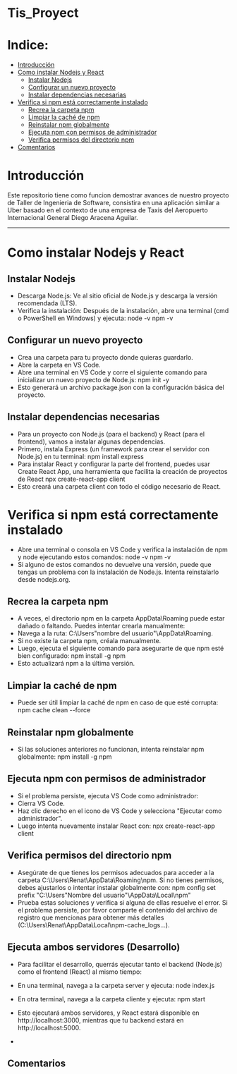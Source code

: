 # Tis_Proyect
# Indice:
- [Introducción](#Introducción)
- [Como instalar Nodejs y React](#Como-instalar-Nodejs-y-React)
  - [Instalar Nodejs](#Instalar-Nodejs)
  - [Configurar un nuevo proyecto](#Configurar-un-nuevo-proyecto)
  - [Instalar dependencias necesarias](#Instalar-dependencias-necesarias)
- [Verifica si npm está correctamente instalado](#Verifica-si-npm-está-correctamente-instalado)
  - [Recrea la carpeta npm](#Recrea-la-carpeta-npm)
  - [Limpiar la caché de npm](#Limpiar-la-caché-de-npm)
  - [Reinstalar npm globalmente](#Reinstalar-npm-globalmente)
  - [Ejecuta npm con permisos de administrador](#Verifica-permisos-del-directorio-npm)
  - [Verifica permisos del directorio npm](#Verifica-permisos-del-directorio-npm)
- [Comentarios](#Comentarios)
# Introducción
Este repositorio tiene como funcion demostrar avances de nuestro proyecto de Taller de Ingenieria de Software, consistira en una aplicación similar a Uber basado en el contexto de una empresa de Taxis del Aeropuerto Internacional General Diego Aracena Aguilar.
- - - -


# Como instalar Nodejs y React
  ## Instalar Nodejs
  - Descarga Node.js: Ve al sitio oficial de Node.js y descarga la versión recomendada (LTS).
  - Verifica la instalación: Después de la instalación, abre una terminal (cmd o PowerShell en Windows) y ejecuta:
    node -v
    npm -v
  ## Configurar un nuevo proyecto
  - Crea una carpeta para tu proyecto donde quieras guardarlo.
  - Abre la carpeta en VS Code.
  - Abre una terminal en VS Code y corre el siguiente comando para inicializar un nuevo proyecto de Node.js:
    npm init -y
  - Esto generará un archivo package.json con la configuración básica del proyecto.
  ## Instalar dependencias necesarias
  - Para un proyecto con Node.js (para el backend) y React (para el frontend), vamos a instalar algunas dependencias.
  - Primero, instala Express (un framework para crear el servidor con Node.js) en tu terminal:
    npm install express
  - Para instalar React y configurar la parte del frontend, puedes usar Create React App, una herramienta que facilita la creación de proyectos de React
    npx create-react-app client
  - Esto creará una carpeta client con todo el código necesario de React.

# Verifica si npm está correctamente instalado
- Abre una terminal o consola en VS Code y verifica la instalación de npm y node ejecutando estos comandos:
  node -v
  npm -v
- Si alguno de estos comandos no devuelve una versión, puede que tengas un problema con la instalación de Node.js. Intenta reinstalarlo desde nodejs.org.

## Recrea la carpeta npm
- A veces, el directorio npm en la carpeta AppData\Roaming puede estar dañado o faltando. Puedes intentar crearla manualmente:
- Navega a la ruta: C:\Users\"nombre del usuario"\AppData\Roaming\.
- Si no existe la carpeta npm, créala manualmente.
- Luego, ejecuta el siguiente comando para asegurarte de que npm esté bien configurado:
  npm install -g npm
- Esto actualizará npm a la última versión.

## Limpiar la caché de npm
- Puede ser útil limpiar la caché de npm en caso de que esté corrupta:
  npm cache clean --force

## Reinstalar npm globalmente
- Si las soluciones anteriores no funcionan, intenta reinstalar npm globalmente:
  npm install -g npm

## Ejecuta npm con permisos de administrador
- Si el problema persiste, ejecuta VS Code como administrador:
- Cierra VS Code.
- Haz clic derecho en el icono de VS Code y selecciona "Ejecutar como administrador".
- Luego intenta nuevamente instalar React con:
  npx create-react-app client

## Verifica permisos del directorio npm
- Asegúrate de que tienes los permisos adecuados para acceder a la carpeta C:\Users\Renat\AppData\Roaming\npm. Si no tienes permisos, debes ajustarlos o intentar instalar globalmente con:
  npm config set prefix "C:\Users\"Nombre del usuario"\AppData\Local\npm"
- Prueba estas soluciones y verifica si alguna de ellas resuelve el error. Si el problema persiste, por favor comparte el contenido del archivo de registro que mencionas para obtener más detalles (C:\Users\Renat\AppData\Local\npm-cache\_logs\...).

## Ejecuta ambos servidores (Desarrollo)
- Para facilitar el desarrollo, querrás ejecutar tanto el backend (Node.js) como el frontend (React) al mismo tiempo:
- En una terminal, navega a la carpeta server y ejecuta:
  node index.js

- En otra terminal, navega a la carpeta cliente y ejecuta:
  npm start
- Esto ejecutará ambos servidores, y React estará disponible en http://localhost:3000, mientras que tu backend estará en http://localhost:5000.
- 
## Comentarios
